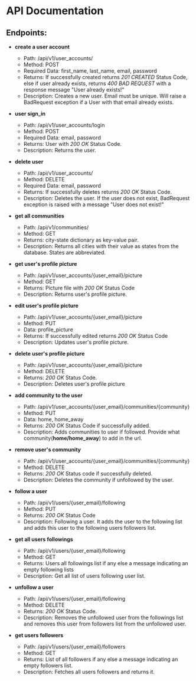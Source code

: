 # API Documentation

## Endpoints:
- **create a user account**
  - Path: /api/v1/user_accounts/
  - Method: POST
  - Required Data: first_name, last_name, email, password
  - Returns: If successfully created returns *201 CREATED* Status Code, else
             if user already exists, returns *400 BAD REQUEST* with a response
             message "User already exists!"
  - Description: Creates a new user. Email must be unique. Will raise a 
                 BadRequest exception if a User with that email already exists.

- **user sign_in**
  - Path: /api/v1/user_accounts/login
  - Method: POST
  - Required Data: email, password
  - Returns: User with *200 OK* Status Code.
  - Description: Returns the user.

- **delete user**
  - Path: /api/v1/user_accounts/
  - Method: DELETE
  - Required Data: email, password
  - Returns: If successfully deletes returns *200 OK* Status Code.
  - Description: Deletes the user. If the user does not exist, BadRequest 
                 exception is raised with a message "User does not exist!"

- **get all communities**
  - Path: /api/v1/communities/
  - Method: GET
  - Returns: city-state dictionary as key-value pair.
  - Description: Returns all cities with their value as states from the database.
                 States are abbreviated.

- **get user's profile picture**
  - Path: /api/v1/user_accounts/{user_email}/picture
  - Method: GET
  - Returns: Picture file with *200 OK* Status Code
  - Description: Returns user's profile picture.

- **edit user's profile picture**
  - Path: /api/v1/user_accounts/{user_email}/picture
  - Method: PUT
  - Data: profile_picture
  - Returns: If successfully edited returns *200 OK* Status Code
  - Description: Updates user's profile picture.

- **delete user's profile picture**
  - Path: /api/v1/user_accounts/{user_email}/picture
  - Method: DELETE
  - Returns: *200 OK* Status Code.
  - Description: Deletes user's profile picture

- **add community to the user**
  - Path: /api/v1/user_accounts/{user_email}/communities/{community}
  - Method: PUT
  - Data: home, home_away
  - Returns: *200 OK* Status Code if successfully added.
  - Description: Adds communities to user if followed. Provide what
                 community(**home/home_away**) to add in the url.

- **remove user's community**
  - Path: /api/v1/user_accounts/{user_email}/communities/{community}
  - Method: DELETE
  - Returns: *200 OK* Status code if successfully deleted.
  - Description: Deletes the community if unfollowed by the user.

- **follow a user**
  - Path: /api/v1/users/{user_email}/following
  - Method: PUT
  - Returns: *200 OK* Status Code
  - Description: Following a user. It adds the user to the following list and 
                 adds this user to the following users followers list.

- **get all users followings**
  - Path: /api/v1/users/{user_email}/following
  - Method: GET
  - Returns: Users all followings list if any else a message indicating an empty 
             following lists
  - Description: Get all list of users following user list.

- **unfollow a user**
  - Path: /api/v1/users/{user_email}/following
  - Method: DELETE
  - Returns: *200 OK* Status Code.
  - Description: Removes the unfollowed user from the followings list and removes 
                 this user from followers list from the unfollowed user.

- **get users followers**
  - Path: /api/v1/users/{user_email}/followers
  - Method: GET
  - Returns: List of all followers if any else a message indicating an empty 
             followers list.
  - Description: Fetches all users followers and returns it.
